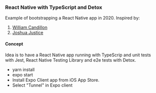 ### React Native with TypeScript and Detox

Example of bootstrapping a React Native app in 2020. Inspired by: 

1. [William Candillon](https://www.youtube.com/watch?v=mqO9EGvt-kU)
2. [Joshua Justice](https://blog.expo.io/testing-expo-apps-with-detox-and-react-native-testing-library-7fbdbb82ac87)

#### Concept

Idea is to have a React Native app running with TypeScrip and unit tests with Jest, React Native Testing Library and e2e tests with Detox. 

* yarn install
* expo start
* Install Expo Client app from iOS App Store.
* Select "Tunnel" in Expo client

